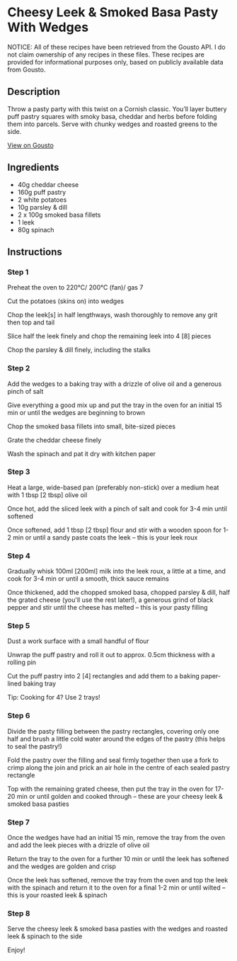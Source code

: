 # Cheesy Leek & Smoked Basa Pasty With Wedges

NOTICE: All of these recipes have been retrieved from the Gousto API. I do not claim ownership of any recipes in these files. These recipes are provided for informational purposes only, based on publicly available data from Gousto.

## Description

Throw a pasty party with this twist on a Cornish classic. You’ll layer buttery puff pastry squares with smoky basa, cheddar and herbs before folding them into parcels. Serve with chunky wedges and roasted greens to the side. 

[View on Gousto](https://www.gousto.co.uk/recipes/cookbook/cheesy-leek-dill-smoked-basa-pasty-with-chips)

## Ingredients

- 40g cheddar cheese
- 160g puff pastry
- 2 white potatoes
- 10g parsley & dill
- 2 x 100g smoked basa fillets
- 1 leek
- 80g spinach

## Instructions


### Step 1

Preheat the oven to 220°C/ 200°C (fan)/ gas 7

Cut the potatoes (skins on) into wedges

Chop the leek<span class="text-danger">[s]</span> in half lengthways, wash thoroughly to remove any grit then top and tail

Slice half the leek finely and chop the remaining leek into 4 <span class="text-danger">[8] </span>pieces

Chop the parsley & dill finely, including the stalks


### Step 2

Add the wedges to a baking tray with a drizzle of olive oil and a generous pinch of salt

Give everything a good mix up and put the tray in the oven for an initial 15 min or until the wedges are beginning to brown

Chop the smoked basa fillets into small, bite-sized pieces

Grate the cheddar cheese finely

Wash the spinach and pat it dry with kitchen paper


### Step 3

Heat a large, wide-based pan (preferably non-stick) over a medium heat with 1 tbsp <span class="text-danger">[2 tbsp] </span>olive oil

Once hot, add the sliced leek with a pinch of salt and cook for 3-4 min until softened

Once softened, add 1 tbsp <span class="text-danger">[2 tbsp]</span> flour and stir with a wooden spoon for 1-2 min or until a sandy paste coats the leek – this is your leek roux


### Step 4

Gradually whisk 100ml<span class="text-danger"> [200ml] </span>milk into the leek roux, a little at a time, and cook for 3-4 min or until a smooth, thick sauce remains

Once thickened, add the chopped smoked basa, chopped parsley & dill, half the grated cheese (you'll use the rest later!), a generous grind of black pepper and stir until the cheese has melted – this is your pasty filling


### Step 5

Dust a work surface with a small handful of flour

Unwrap the puff pastry and roll it out to approx. 0.5cm thickness with a rolling pin

Cut the puff pastry into 2<span class="text-danger"> [4] </span>rectangles and add them to a baking paper-lined baking tray

Tip: Cooking for 4? Use 2 trays!


### Step 6

Divide the pasty filling between the pastry rectangles, covering only one half and brush a little cold water around the edges of the pastry (this helps to seal the pastry!)

Fold the pastry over the filling and seal firmly together then use a fork to crimp along the join and prick an air hole in the centre of each sealed pastry rectangle

Top with the remaining grated cheese, then put the tray in the oven for 17-20 min or until golden and cooked through – these are your cheesy leek & smoked basa pasties


### Step 7

Once the wedges have had an initial 15 min, remove the tray from the oven and add the leek pieces with a drizzle of olive oil

Return the tray to the oven for a further 10 min or until the leek has softened and the wedges are golden and crisp

Once the leek has softened, remove the tray from the oven and top the leek with the spinach and return it to the oven for a final 1-2 min or until wilted – this is your roasted leek & spinach

### Step 8

Serve the cheesy leek & smoked basa pasties with the wedges and roasted leek & spinach to the side

Enjoy!

